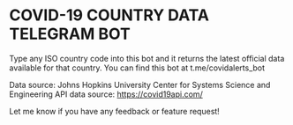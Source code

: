 # COVID-19 COUNTRY DATA TELEGRAM BOT #

Type any ISO country code into this bot and it returns the latest official data available for that country.
You can find this bot at t.me/covidalerts_bot

Data source: Johns Hopkins University Center for Systems Science and Engineering
API data source: https://covid19api.com/

Let me know if you have any feedback or feature request!
